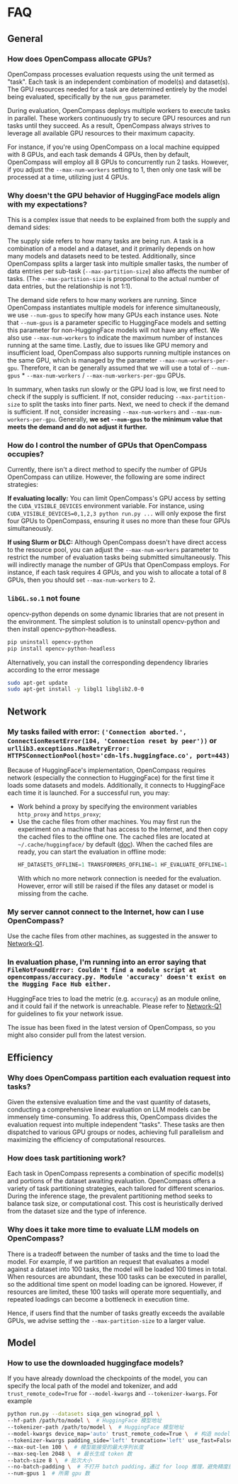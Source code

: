 # FAQ

## General

### How does OpenCompass allocate GPUs?

OpenCompass processes evaluation requests using the unit termed as "task". Each task is an independent combination of model(s) and dataset(s). The GPU resources needed for a task are determined entirely by the model being evaluated, specifically by the `num_gpus` parameter.

During evaluation, OpenCompass deploys multiple workers to execute tasks in parallel. These workers continuously try to secure GPU resources and run tasks until they succeed. As a result, OpenCompass always strives to leverage all available GPU resources to their maximum capacity.

For instance, if you're using OpenCompass on a local machine equipped with 8 GPUs, and each task demands 4 GPUs, then by default, OpenCompass will employ all 8 GPUs to concurrently run 2 tasks. However, if you adjust the `--max-num-workers` setting to 1, then only one task will be processed at a time, utilizing just 4 GPUs.

### Why doesn't the GPU behavior of HuggingFace models align with my expectations?

This is a complex issue that needs to be explained from both the supply and demand sides:

The supply side refers to how many tasks are being run. A task is a combination of a model and a dataset, and it primarily depends on how many models and datasets need to be tested. Additionally, since OpenCompass splits a larger task into multiple smaller tasks, the number of data entries per sub-task (`--max-partition-size`) also affects the number of tasks. (The `--max-partition-size` is proportional to the actual number of data entries, but the relationship is not 1:1).

The demand side refers to how many workers are running. Since OpenCompass instantiates multiple models for inference simultaneously, we use `--num-gpus` to specify how many GPUs each instance uses. Note that `--num-gpus` is a parameter specific to HuggingFace models and setting this parameter for non-HuggingFace models will not have any effect. We also use `--max-num-workers` to indicate the maximum number of instances running at the same time. Lastly, due to issues like GPU memory and insufficient load, OpenCompass also supports running multiple instances on the same GPU, which is managed by the parameter `--max-num-workers-per-gpu`. Therefore, it can be generally assumed that we will use a total of `--num-gpus` * `--max-num-workers` / `--max-num-workers-per-gpu` GPUs.

In summary, when tasks run slowly or the GPU load is low, we first need to check if the supply is sufficient. If not, consider reducing `--max-partition-size` to split the tasks into finer parts. Next, we need to check if the demand is sufficient. If not, consider increasing `--max-num-workers` and `--max-num-workers-per-gpu`. Generally, **we set `--num-gpus` to the minimum value that meets the demand and do not adjust it further.**

### How do I control the number of GPUs that OpenCompass occupies?

Currently, there isn't a direct method to specify the number of GPUs OpenCompass can utilize. However, the following are some indirect strategies:

**If evaluating locally:**
You can limit OpenCompass's GPU access by setting the `CUDA_VISIBLE_DEVICES` environment variable. For instance, using `CUDA_VISIBLE_DEVICES=0,1,2,3 python run.py ...` will only expose the first four GPUs to OpenCompass, ensuring it uses no more than these four GPUs simultaneously.

**If using Slurm or DLC:**
Although OpenCompass doesn't have direct access to the resource pool, you can adjust the `--max-num-workers` parameter to restrict the number of evaluation tasks being submitted simultaneously. This will indirectly manage the number of GPUs that OpenCompass employs. For instance, if each task requires 4 GPUs, and you wish to allocate a total of 8 GPUs, then you should set `--max-num-workers` to 2.

### `libGL.so.1` not foune

opencv-python depends on some dynamic libraries that are not present in the environment. The simplest solution is to uninstall opencv-python and then install opencv-python-headless.

```bash
pip uninstall opencv-python
pip install opencv-python-headless
```

Alternatively, you can install the corresponding dependency libraries according to the error message

```bash
sudo apt-get update
sudo apt-get install -y libgl1 libglib2.0-0
```

## Network

### My tasks failed with error: `('Connection aborted.', ConnectionResetError(104, 'Connection reset by peer'))` or `urllib3.exceptions.MaxRetryError: HTTPSConnectionPool(host='cdn-lfs.huggingface.co', port=443)`

Because of HuggingFace's implementation, OpenCompass requires network (especially the connection to HuggingFace) for the first time it loads some datasets and models. Additionally, it connects to HuggingFace each time it is launched. For a successful run, you may:

- Work behind a proxy by specifying the environment variables `http_proxy` and `https_proxy`;
- Use the cache files from other machines. You may first run the experiment on a machine that has access to the Internet, and then copy the cached files to the offline one. The cached files are located at `~/.cache/huggingface/` by default ([doc](https://huggingface.co/docs/datasets/cache#cache-directory)). When the cached files are ready, you can start the evaluation in offline mode:
  ```python
  HF_DATASETS_OFFLINE=1 TRANSFORMERS_OFFLINE=1 HF_EVALUATE_OFFLINE=1 python run.py ...
  ```
  With which no more network connection is needed for the evaluation. However, error will still be raised if the files any dataset or model is missing from the cache.

### My server cannot connect to the Internet, how can I use OpenCompass?

Use the cache files from other machines, as suggested in the answer to [Network-Q1](#my-tasks-failed-with-error-connection-aborted-connectionreseterror104-connection-reset-by-peer-or-urllib3exceptionsmaxretryerror-httpsconnectionpoolhostcdn-lfshuggingfaceco-port443).

### In evaluation phase, I'm running into an error saying that `FileNotFoundError: Couldn't find a module script at opencompass/accuracy.py. Module 'accuracy' doesn't exist on the Hugging Face Hub either.`

HuggingFace tries to load the metric (e.g. `accuracy`) as an module online, and it could fail if the network is unreachable. Please refer to [Network-Q1](#my-tasks-failed-with-error-connection-aborted-connectionreseterror104-connection-reset-by-peer-or-urllib3exceptionsmaxretryerror-httpsconnectionpoolhostcdn-lfshuggingfaceco-port443) for guidelines to fix your network issue.

The issue has been fixed in the latest version of OpenCompass, so you might also consider pull from the latest version.

## Efficiency

### Why does OpenCompass partition each evaluation request into tasks?

Given the extensive evaluation time and the vast quantity of datasets, conducting a comprehensive linear evaluation on LLM models can be immensely time-consuming. To address this, OpenCompass divides the evaluation request into multiple independent "tasks". These tasks are then dispatched to various GPU groups or nodes, achieving full parallelism and maximizing the efficiency of computational resources.

### How does task partitioning work?

Each task in OpenCompass represents a combination of specific model(s) and portions of the dataset awaiting evaluation. OpenCompass offers a variety of task partitioning strategies, each tailored for different scenarios. During the inference stage, the prevalent partitioning method seeks to balance task size, or computational cost. This cost is heuristically derived from the dataset size and the type of inference.

### Why does it take more time to evaluate LLM models on OpenCompass?

There is a tradeoff between the number of tasks and the time to load the model. For example, if we partition an request that evaluates a model against a dataset into 100 tasks, the model will be loaded 100 times in total. When resources are abundant, these 100 tasks can be executed in parallel, so the additional time spent on model loading can be ignored. However, if resources are limited, these 100 tasks will operate more sequentially, and repeated loadings can become a bottleneck in execution time.

Hence, if users find that the number of tasks greatly exceeds the available GPUs, we advise setting the `--max-partition-size` to a larger value.

## Model

### How to use the downloaded huggingface models?

If you have already download the checkpoints of the model, you can specify the local path of the model and tokenizer, and add `trust_remote_code=True` for `--model-kwargs` and `--tokenizer-kwargs`. For example

```bash
python run.py --datasets siqa_gen winograd_ppl \
--hf-path /path/to/model \  # HuggingFace 模型地址
--tokenizer-path /path/to/model \  # HuggingFace 模型地址
--model-kwargs device_map='auto' trust_remote_code=True \  # 构造 model 的参数
--tokenizer-kwargs padding_side='left' truncation='left' use_fast=False trust_remote_code=True \  # 构造 tokenizer 的参数
--max-out-len 100 \  # 模型能接受的最大序列长度
--max-seq-len 2048 \  # 最长生成 token 数
--batch-size 8 \  # 批次大小
--no-batch-padding \  # 不打开 batch padding，通过 for loop 推理，避免精度损失
--num-gpus 1  # 所需 gpu 数
```
